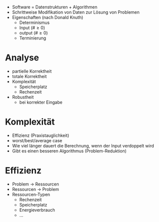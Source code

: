 
- Software = Datenstrukturen + Algorithmen
- Schrittweise Modifikation von Daten zur Lösung von Problemen
- Eigenschaften (nach Donald Knuth)
  - Determinismus
  - Input ($\# \geq 0$)
  - output ($\# \geq 0$)
  - Terminierung

# Analyse
- partielle Korrektheit
- totale Korrektheit
- Komplexität
  - Speicherplatz
  - Rechenzeit
- Robustheit
  - bei korrekter Eingabe

# Komplexität
- Effizienz (Praxistauglichkeit)
- worst/best/average case
- Wie viel länger dauert die Berechnung, wenn der Input verdoppelt wird
- Gibt es einen besseren Algorithmus (Problem-Reduktion)

# Effizienz
- Problem $\rightarrow$ Ressourcen
- Ressourcen $\rightarrow$ Problem
- Ressourcen-Typen
  - Rechenzeit
  - Speicherplatz
  - Energieverbrauch
  - ...
